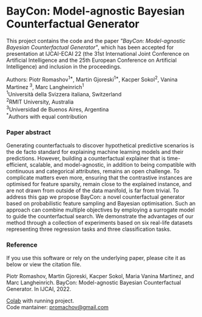 # BayCon: Model-agnostic Bayesian Counterfactual Generator

This project contains the code and the paper _"BayCon: Model-agnostic Bayesian Counterfactual Generator"_, which has
been accepted for presentation at IJCAI-ECAI 22 (the 31st International Joint Conference on Artificial Intelligence and
the 25th European Conference on Artificial Intelligence) and inclusion in the proceedings.

Authors: Piotr Romashov<sup>1*</sup>, Martin Gjoreski<sup>1*</sup>, Kacper Sokol<sup>2</sup>, Vanina Martinez<sup>
3</sup>, Marc Langheinrich<sup>1</sup>  
<sup>1</sup>Università della Svizzera italiana, Switzerland  
<sup>2</sup>RMIT University, Australia  
<sup>3</sup>Universidad de Buenos Aires, Argentina  
<sup>*</sup>Authors with equal contribution

### Paper abstract

Generating counterfactuals to discover hypothetical predictive scenarios is the de facto standard for explaining machine
learning models and their predictions. However, building a counterfactual explainer that is time-efficient, scalable,
and model-agnostic, in addition to being compatible with continuous and categorical attributes, remains an open
challenge. To complicate matters even more, ensuring that the contrastive instances are optimised for feature sparsity,
remain close to the explained instance, and are not drawn from outside of the data manifold, is far from trivial. To
address this gap we propose BayCon: a novel counterfactual generator based on probabilistic feature sampling and
Bayesian optimisation. Such an approach can combine multiple objectives by employing a surrogate model to guide the
counterfactual search. We demonstrate the advantages of our method through a collection of experiments based on six
real-life datasets representing three regression tasks and three classification tasks.

### Reference

If you use this software or rely on the underlying paper, please cite it as below or view the citation file.

Piotr Romashov, Martin Gjoreski, Kacper Sokol, Maria Vanina Martinez, and Marc Langheinrich. BayCon: Model-agnostic
Bayesian Counterfactual Generator. In IJCAI, 2022.

[Colab](https://colab.research.google.com/drive/1-5VBkm-PWOpr_sqV8NuiY8wBrWvuTWQn?usp=sharing) with running project.  
Code mantainer: promachov@gmail.com
